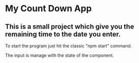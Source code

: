 # My Count Down App

## This is a small project which give you the remaining time to the date you enter. 

To start the program just hit the classic "npm start" command.

The input is manage with the state of the component. 
